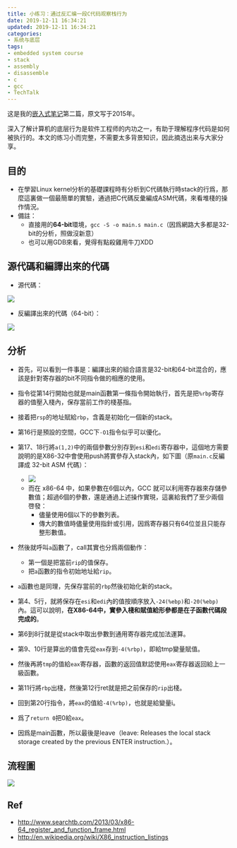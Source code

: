 ```yaml
---
title: 小练习：通过反汇编一段C代码观察栈行为
date: 2019-12-11 16:34:21
updated: 2019-12-11 16:34:21
categories:
- 系统与底层
tags:
- embedded system course
- stack
- assembly
- disassemble
- c
- gcc
- TechTalk
---
```


这是我的[嵌入式笔记](https://joouis.com/2019/watching-notes-revolution-os/)第二篇，原文写于2015年。

深入了解计算机的底层行为是软件工程师的内功之一，有助于理解程序代码是如何被执行的。本文的练习小而完整，不需要太多背景知识，因此摘选出来与大家分享。

<!-- more -->



## 目的

- 在學習Linux kernel分析的基礎課程時有分析到C代碼執行時stack的行爲，那麼這裏做一個最簡單的實驗，通過把C代碼反彙編成ASM代碼，來看堆棧的操作情況。
- 備註：
  - 直接用的**64-bit**環境，`gcc -S -o main.s main.c`（因爲網路大多都是32-bit的分析，照做沒新意）
  - 也可以用GDB來看，覺得有點殺雞用牛刀XDD



## 源代碼和編譯出來的代碼

- 源代碼：

![](https://cdn.joouis.com/observe-stack-behavior-by-disassembling-a-simple-c-code-1.png)

- 反編譯出來的代碼（64-bit）：

![](https://cdn.joouis.com/observe-stack-behavior-by-disassembling-a-simple-c-code-2.png)



## 分析

- 首先，可以看到一件事是：編譯出來的組合語言是32-bit和64-bit混合的，應該是針對寄存器的bit不同指令做的相應的使用。

- 指令從第14行開始也就是main函數第一條指令開始執行，首先是把`%rbp`寄存器的值壓入棧內，保存當前工作的棧基指。

- 接着把`rsp`的地址賦給`rbp`，含義是初始化一個新的stack。

- 第16行是預設的空間，GCC下`-O1`指令似乎可以優化。

- 第17、18行將`a(1,2)`中的兩個參數分別存到`esi`和`edi`寄存器中，這個地方需要說明的是X86-32中會使用push將實參存入stack內，如下圖（原`main.c`反編譯成 32-bit ASM 代碼）：
  - ![](https://cdn.joouis.com/observe-stack-behavior-by-disassembling-a-simple-c-code-3.png)
  - 而在 x86-64 中，如果參數在6個以內，GCC 就可以利用寄存器來存儲參數值；超過6個的參數，還是通過上述操作實現，這裏給我們了至少兩個啓發：
    - 儘量使用6個以下的參數列表。
    - 傳大的數值時儘量使用指針或引用，因爲寄存器只有64位並且只能存整形數值。

- 然後就呼叫`a`函數了，call其實也分爲兩個動作：
  - 第一個是把當前`rip`的值保存。
  - 把`a`函數的指令初始地址給`rip`。

- `a`函數也是同理，先保存當前的`rbp`然後初始化新的stack。

- 第4、5行，就將保存在`esi`和`edi`內的值按順序放入`-24(%ebp)`和`-20(%ebp)`內。這可以說明，**在X86-64中，實參入棧和賦值給形參都是在子函數代碼段完成的**。

- 第6到8行就是從stack中取出參數到通用寄存器完成加法運算。

- 第9、10行是算出的值會先從`eax`存到`-4(%rbp)`，即給tmp變量賦值。

- 然後再將`tmp`的值給`eax`寄存器，函數的返回值默認使用`eax`寄存器返回給上一級函數。

- 第11行將`rbp`出棧，然後第12行ret就是把之前保存的`rip`出棧。

- 回到第20行指令，將`eax`的值給`-4(%rbp)`，也就是給變量i。

- 爲了`return 0`把0給`eax`。

- 因爲是main函數，所以最後是leave（leave: Releases the local stack storage created by the previous ENTER instruction.）。


## 流程圖

![](https://cdn.joouis.com/observe-stack-behavior-by-disassembling-a-simple-c-code-4.png)



## Ref

- http://www.searchtb.com/2013/03/x86-64_register_and_function_frame.html
- http://en.wikipedia.org/wiki/X86_instruction_listings